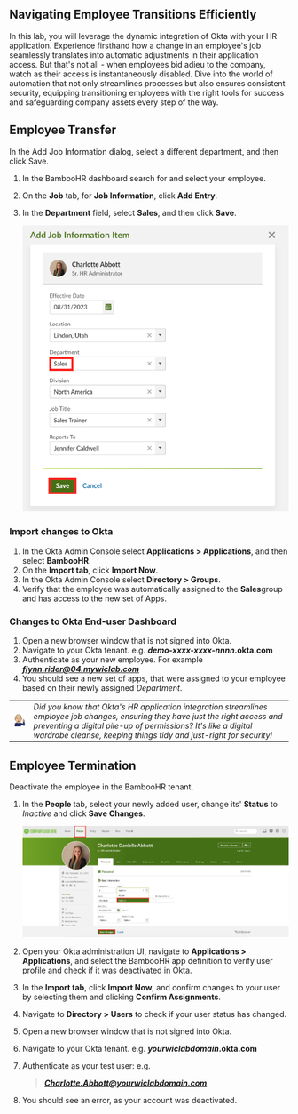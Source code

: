 ## Navigating Employee Transitions Efficiently

In this lab, you will leverage the dynamic integration of Okta with your HR application. Experience firsthand how a change in an employee's job seamlessly translates into automatic adjustments in their application access. But that's not all - when employees bid adieu to the company, watch as their access is instantaneously disabled. Dive into the world of automation that not only streamlines processes but also ensures consistent security, equipping transitioning employees with the right tools for success and safeguarding company assets every step of the way.

## Employee Transfer

In the Add Job Information dialog, select a different department, and then click Save.

1. In the BambooHR dashboard search for and select your employee.

2. On the **Job** tab, for **Job Information**, click **Add Entry**.

3. In the **Department** field, select **Sales**, and then click **Save**.

    ![alt_text](https://raw.githubusercontent.com/keithledgerwood/WICLab-guide/main/images/003/mover-bamboo.png "image_tooltip")

### Import changes to Okta

1. In the Okta Admin Console select **Applications > Applications**, and then select **BambooHR**.
2. On the **Import tab**, click **Import Now**.
3. In the Okta Admin Console select **Directory > Groups**.
4. Verify that the employee was automatically assigned to the **Sales**group and has access to the new set of Apps.

### Changes to Okta End-user Dashboard

1. Open a new browser window that is not signed into Okta.
2. Navigate to your Okta tenant. e.g. ***demo-xxxx-xxxx-nnnn*.okta.com**
3. Authenticate as your new employee. For example ***<flynn.rider@04.mywiclab.com>***
4. You should see a new set of apps, that were assigned to your employee based on their newly assigned *Department*.

|||
   |:-----|:-----|
   |![Alt text](images/011/marc_r74_100.png "Marc says...")|*Did you know that Okta's HR application integration streamlines employee job changes, ensuring they have just the right access and preventing a digital pile-up of permissions? It's like a digital wardrobe cleanse, keeping things tidy and just-right for security!*|

## Employee Termination

Deactivate the employee in the BambooHR tenant.

1. In the **People** tab, select your newly added user, change its' **Status** to *Inactive* and click **Save Changes**.

    ![alt_text](https://raw.githubusercontent.com/keithledgerwood/WICLab-guide/main/images/003/deactivate-user-bhr.jpg "image_tooltip")

3. Open your Okta administration UI, navigate to **Applications > Applications**, and select the BambooHR app definition to verify user profile and check if it was deactivated in Okta.

4. In the **Import tab**, click **Import Now**, and confirm changes to your user by selecting them and clicking **Confirm Assignments**.

5. Navigate to **Directory > Users** to check if your user status has changed.
6. Open a new browser window that is not signed into Okta.
7. Navigate to your Okta tenant. e.g. ***yourwiclabdomain*.okta.com**
8. Authenticate as your test user: e.g.

    > ***<Charlotte.Abbott@yourwiclabdomain.com>***

9. You should see an error, as your account was deactivated.
